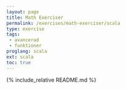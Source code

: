 ```yaml
---
layout: page
title: Math Exerciser
permalink: /exercises/math-exerciser/scala
type: exercise
tags: 
 - avancerad
 - funktioner
proglang: scala
ext: scala
toc: true
---
```

{% include_relative README.md %}
